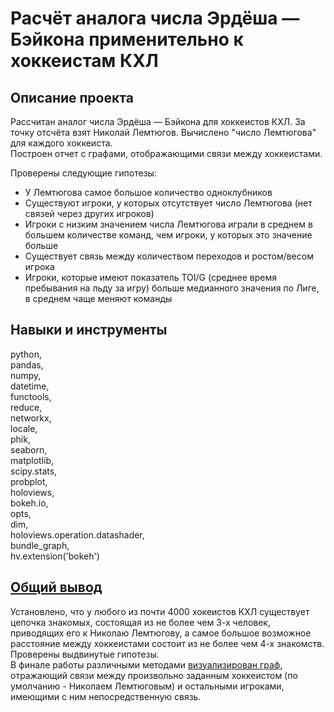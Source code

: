 # Расчёт аналога числа Эрдёша — Бэйкона применительно к хоккеистам КХЛ
## Описание проекта
Рассчитан аналог числа Эрдёша — Бэйкона для хоккеистов КХЛ. За точку отсчёта взят Николай Лемтюгов. Вычислено "число Лемтюгова" для каждого хоккеиста.\
Построен отчет с графами, отображающими связи между хоккеистами.

Проверены следующие гипотезы:
- У Лемтюгова самое большое количество одноклубников
- Существуют игроки, у которых отсутствует число Лемтюгова (нет связей через других игроков)
- Игроки с низким значением числа Лемтюгова играли в среднем в большем количестве команд, чем игроки, у которых это значение больше
- Существует связь между количеством переходов и ростом/весом игрока
- Игроки, которые имеют показатель TOI/G (среднее время пребывания на льду за игру) больше медианного значения по Лиге, в среднем чаще меняют команды

## Навыки и инструменты
python,\
pandas,\
numpy,\
datetime,\
functools,\
reduce,\
networkx,\
locale,\
phik,\
seaborn,\
matplotlib,\
scipy.stats,\
probplot,\
holoviews,\
bokeh.io,\
opts,\
dim,\
holoviews.operation.datashader,\
bundle_graph,\
hv.extension('bokeh')
## [Общий вывод](/Lemtyugov/Visualization_and_General_Findings.md)
Установлено, что у любого из почти 4000 хокеистов КХЛ существует цепочка знакомых, состоящая из не более чем 3-х человек, приводящих его к Николаю Лемтюгову, а самое большое возможное расстояние между хоккеистами состоит из не более чем 4-х знакомств.\
Проверены выдвинутые гипотезы.\
В финале работы различными методами [визуализирован граф](/Lemtyugov/Visualization_and_General_Findings.md), отражающий связи между произвольно заданным хоккеистом (по умолчанию - Николаем Лемтюговым) и остальными игроками, имеющими с ним непосредственную связь.
